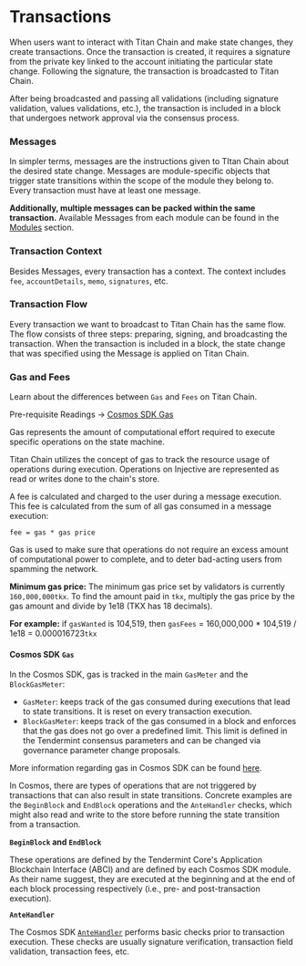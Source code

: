 # Transactions

When users want to interact with Titan Chain and make state changes, they create transactions. Once the transaction is created, it requires a signature from the private key linked to the account initiating the particular state change. Following the signature, the transaction is broadcasted to Titan Chain.

After being broadcasted and passing all validations (including signature validation, values validations, etc.), the transaction is included in a block that undergoes network approval via the consensus process.

### Messages <a href="#messages" id="messages"></a>

In simpler terms, messages are the instructions given to TItan Chain about the desired state change. Messages are module-specific objects that trigger state transitions within the scope of the module they belong to. Every transaction must have at least one message.

**Additionally, multiple messages can be packed within the same transaction.** Available Messages from each module can be found in the [Modules](https://docs.injective.network/developers/modules) section.

### Transaction Context <a href="#transaction-context" id="transaction-context"></a>

Besides Messages, every transaction has a context. The context includes `fee`, `accountDetails`, `memo`, `signatures`, etc.

### Transaction Flow <a href="#transaction-flow" id="transaction-flow"></a>

Every transaction we want to broadcast to Titan Chain has the same flow. The flow consists of three steps: preparing, signing, and broadcasting the transaction. When the transaction is included in a block, the state change that was specified using the Message is applied on Titan Chain.

### Gas and Fees <a href="#gas-and-fees" id="gas-and-fees"></a>

Learn about the differences between `Gas` and `Fees` on Titan Chain.

Pre-requisite Readings -> [Cosmos SDK Gas](https://docs.cosmos.network/main/build/modules/auth#gas--fees)

Gas represents the amount of computational effort required to execute specific operations on the state machine.

Titan Chain utilizes the concept of gas to track the resource usage of operations during execution. Operations on Injective are represented as read or writes done to the chain's store.

A fee is calculated and charged to the user during a message execution. This fee is calculated from the sum of all gas consumed in a message execution:

```
fee = gas * gas price
```

Gas is used to make sure that operations do not require an excess amount of computational power to complete, and to deter bad-acting users from spamming the network.

**Minimum gas price:** The minimum gas price set by validators is currently `160,000,000tkx`. To find the amount paid in `tkx`, multiply the gas price by the gas amount and divide by 1e18 (TKX has 18 decimals).

**For example:** if `gasWanted` is 104,519, then `gasFees` = 160,000,000 \* 104,519 / 1e18 = 0.000016723`tkx`&#x20;

#### Cosmos SDK `Gas` <a href="#cosmos-sdk-gas" id="cosmos-sdk-gas"></a>

In the Cosmos SDK, gas is tracked in the main `GasMeter` and the `BlockGasMeter`:

* `GasMeter`: keeps track of the gas consumed during executions that lead to state transitions. It is reset on every transaction execution.
* `BlockGasMeter`: keeps track of the gas consumed in a block and enforces that the gas does not go over a predefined limit. This limit is defined in the Tendermint consensus parameters and can be changed via governance parameter change proposals.

More information regarding gas in Cosmos SDK can be found [here](https://docs.cosmos.network/main/learn/beginner/gas-fees).

In Cosmos, there are types of operations that are not triggered by transactions that can also result in state transitions. Concrete examples are the `BeginBlock` and `EndBlock` operations and the `AnteHandler` checks, which might also read and write to the store before running the state transition from a transaction.

**`BeginBlock` and `EndBlock`**

These operations are defined by the Tendermint Core's Application Blockchain Interface (ABCI) and are defined by each Cosmos SDK module. As their name suggest, they are executed at the beginning and at the end of each block processing respectively (i.e., pre- and post-transaction execution).

**`AnteHandler`**

The Cosmos SDK [`AnteHandler`](https://docs.cosmos.network/v0.45/modules/auth/03_antehandlers.html) performs basic checks prior to transaction execution. These checks are usually signature verification, transaction field validation, transaction fees, etc.
